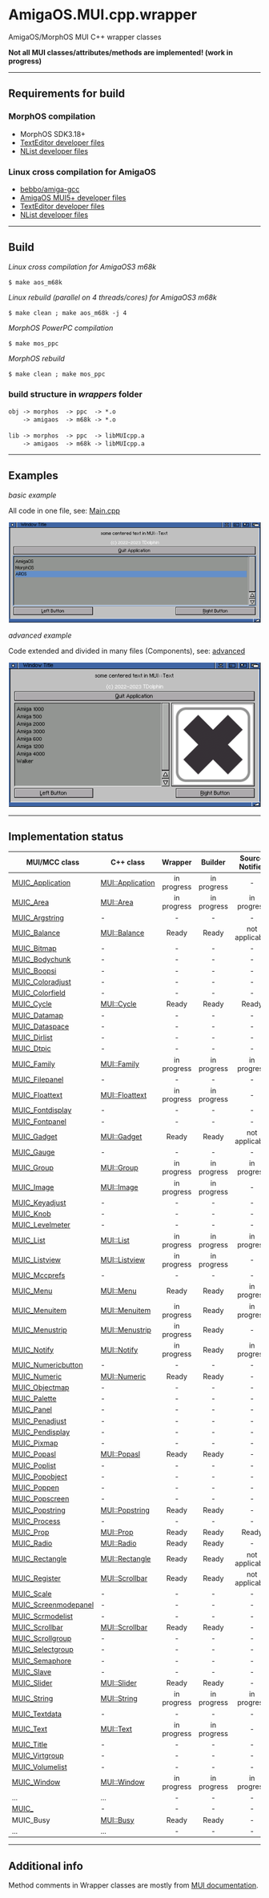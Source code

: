 # AmigaOS.MUI.cpp.wrapper
AmigaOS/MorphOS MUI C++ wrapper classes

**Not all MUI classes/attributes/methods are implemented! (work in progress)**
___
## Requirements for build

### MorphOS compilation

- MorphOS SDK3.18+
- [TextEditor developer files](https://github.com/amiga-mui/texteditor)
- [NList developer files](https://github.com/amiga-mui/nlist)

### Linux cross compilation for AmigaOS

- [bebbo/amiga-gcc](https://github.com/bebbo/amiga-gcc)
- [AmigaOS MUI5+ developer files](https://github.com/amiga-mui/muidev)
- [TextEditor developer files](https://github.com/amiga-mui/texteditor)
- [NList developer files](https://github.com/amiga-mui/nlist)
___
## Build

*Linux cross compilation for AmigaOS3 m68k*
```
$ make aos_m68k
```

*Linux rebuild (parallel on 4 threads/cores) for AmigaOS3 m68k*
```
$ make clean ; make aos_m68k -j 4
```

*MorphOS PowerPC compilation*
```
$ make mos_ppc
```

*MorphOS rebuild*
```
$ make clean ; make mos_ppc
```

### build structure in *wrappers* folder
```
obj -> morphos  -> ppc  -> *.o
    -> amigaos  -> m68k -> *.o

lib -> morphos  -> ppc  -> libMUIcpp.a
    -> amigaos  -> m68k -> libMUIcpp.a
```
___
## Examples

*basic example*

All code in one file, see: [Main.cpp](/examples/basic/Main.cpp)

![git desktop window](/docs/assets/basic.example.png)

*advanced example*

Code extended and divided in many files (Components), see: [advanced](/examples/advanced/)

![git desktop window](/docs/assets/advanced.example.png)

___
## Implementation status

| MUI/MCC class | C++ class | Wrapper | Builder | Source Notifier | Dest Notifier |
|-|-|:-:|:-:|:-:|:-:|
| [MUIC_Application](https://github.com/amiga-mui/muidev/wiki/MUI_Application) | [MUI::Application](/wrappers/src/MUI/Application.hpp) | in progress | in progress | - | in progress |
| [MUIC_Area](https://github.com/amiga-mui/muidev/wiki/MUI_Area) | [MUI::Area](/wrappers/src/MUI/Area.hpp) | in progress | in progress | in progress | in progress |
| [MUIC_Argstring](https://github.com/amiga-mui/muidev/wiki/MUI_Argstring) | - | - | - | - | - |
| [MUIC_Balance](https://github.com/amiga-mui/muidev/wiki/MUI_Balance) | [MUI::Balance](/wrappers/src/MUI/Balance.hpp) | Ready | Ready | not applicable | not applicable |
| [MUIC_Bitmap](https://github.com/amiga-mui/muidev/wiki/MUI_Bitmap) | - | - | - | - | - |
| [MUIC_Bodychunk](https://github.com/amiga-mui/muidev/wiki/MUI_Bodychunk) | - | - | - | - | - |
| [MUIC_Boopsi](https://github.com/amiga-mui/muidev/wiki/MUI_Boopsi) | - | - | - | - | - |
| [MUIC_Coloradjust](https://github.com/amiga-mui/muidev/wiki/MUI_Coloradjust) | - | - | - | - | - |
| [MUIC_Colorfield](https://github.com/amiga-mui/muidev/wiki/MUI_Colorfield) | - | - | - | - | - |
| [MUIC_Cycle](https://github.com/amiga-mui/muidev/wiki/MUI_Cycle) | [MUI::Cycle](/wrappers/src/MUI/Cycle.hpp) | Ready | Ready | Ready | Ready |
| [MUIC_Datamap](https://github.com/amiga-mui/muidev/wiki/MUI_Datamap) | - | - | - | - | - |
| [MUIC_Dataspace](https://github.com/amiga-mui/muidev/wiki/MUI_Dataspace) | - | - | - | - | - |
| [MUIC_Dirlist](https://github.com/amiga-mui/muidev/wiki/MUI_Dirlist) | - | - | - | - | - |
| [MUIC_Dtpic](https://github.com/amiga-mui/muidev/wiki/MUI_Dtpic) | - | - | - | - | - |
| [MUIC_Family](https://github.com/amiga-mui/muidev/wiki/MUI_Family) | [MUI::Family](/wrappers/src/MUI/Family.hpp) | in progress | in progress | in progress | in progress |
| [MUIC_Filepanel](https://github.com/amiga-mui/muidev/wiki/MUI_Filepanel) | - | - | - | - | - |
| [MUIC_Floattext](https://github.com/amiga-mui/muidev/wiki/MUI_Floattext) | [MUI::Floattext](/wrappers/src/MUI/Family.hpp) | in progress | in progress | - | - |
| [MUIC_Fontdisplay](https://github.com/amiga-mui/muidev/wiki/MUI_Fontdisplay) | - | - | - | - | - |
| [MUIC_Fontpanel](https://github.com/amiga-mui/muidev/wiki/MUI_Fontpanel) | - | - | - | - | - |
| [MUIC_Gadget](https://github.com/amiga-mui/muidev/wiki/MUI_Gadget) | [MUI::Gadget](/wrappers/src/MUI/Gadget.hpp) | Ready | Ready | not applicable | not applicable |
| [MUIC_Gauge](https://github.com/amiga-mui/muidev/wiki/MUI_Gauge) | - | - | - | - | - |
| [MUIC_Group](https://github.com/amiga-mui/muidev/wiki/MUI_Group) | [MUI::Group](/wrappers/src/MUI/Group.hpp) | in progress | in progress | in progress | in progress |
| [MUIC_Image](https://github.com/amiga-mui/muidev/wiki/MUI_Image) | [MUI::Image](/wrappers/src/MUI/Image.hpp) | in progress | in progress | - | - |
| [MUIC_Keyadjust](https://github.com/amiga-mui/muidev/wiki/MUI_Keyadjust) | - | - | - | - | - |
| [MUIC_Knob](https://github.com/amiga-mui/muidev/wiki/MUI_Knob) | - | - | - | - | - |
| [MUIC_Levelmeter](https://github.com/amiga-mui/muidev/wiki/MUI_Levelmeter) | - | - | - | - | - |
| [MUIC_List](https://github.com/amiga-mui/muidev/wiki/MUI_List) | [MUI::List](/wrappers/src/MUI/List.hpp) | in progress | in progress | in progress | in progress |
| [MUIC_Listview](https://github.com/amiga-mui/muidev/wiki/MUI_Listview) | [MUI::Listview](/wrappers/src/MUI/Listview.hpp) | in progress | in progress | - | - |
| [MUIC_Mccprefs](https://github.com/amiga-mui/muidev/wiki/MUI_Mccprefs) | - | - | - | - | - |
| [MUIC_Menu](https://github.com/amiga-mui/muidev/wiki/MUI_Menu) | [MUI::Menu](/wrappers/src/MUI/Menu.hpp) | Ready | Ready | in progress | in progress |
| [MUIC_Menuitem](https://github.com/amiga-mui/muidev/wiki/MUI_Menuitem) | [MUI::Menuitem](/wrappers/src/MUI/Menuitem.hpp) | in progress | Ready | in progress | in progress |
| [MUIC_Menustrip](https://github.com/amiga-mui/muidev/wiki/MUI_Menustrip) | [MUI::Menustrip](/wrappers/src/MUI/Menustrip.hpp) | in progress | Ready | - | - |
| [MUIC_Notify](https://github.com/amiga-mui/muidev/wiki/MUI_Notify) | [MUI::Notify](/wrappers/src/MUI/Notify.hpp) | in progress | Ready | in progress | in progress |
| [MUIC_Numericbutton](https://github.com/amiga-mui/muidev/wiki/MUI_Numericbutton) | - | - | - | - | - |
| [MUIC_Numeric](https://github.com/amiga-mui/muidev/wiki/MUI_Numeric) | [MUI::Numeric](/wrappers/src/MUI/Numeric.hpp) | Ready | Ready | - | - |
| [MUIC_Objectmap](https://github.com/amiga-mui/muidev/wiki/MUI_Objectmap) | - | - | - | - | - |
| [MUIC_Palette](https://github.com/amiga-mui/muidev/wiki/MUI_Palette) | - | - | - | - | - |
| [MUIC_Panel](https://github.com/amiga-mui/muidev/wiki/MUI_Panel) | - | - | - | - | - |
| [MUIC_Penadjust](https://github.com/amiga-mui/muidev/wiki/MUI_Penadjust) | - | - | - | - | - |
| [MUIC_Pendisplay](https://github.com/amiga-mui/muidev/wiki/MUI_Pendisplay) | - | - | - | - | - |
| [MUIC_Pixmap](https://github.com/amiga-mui/muidev/wiki/MUI_Pixmap) | - | - | - | - | - |
| [MUIC_Popasl](https://github.com/amiga-mui/muidev/wiki/MUI_Popasl) | [MUI::Popasl](/wrappers/src/MUI/Popasl.hpp) | Ready | Ready | - | - |
| [MUIC_Poplist](https://github.com/amiga-mui/muidev/wiki/MUI_Poplist) | - | - | - | - | - |
| [MUIC_Popobject](https://github.com/amiga-mui/muidev/wiki/MUI_Popobject) | - | - | - | - | - |
| [MUIC_Poppen](https://github.com/amiga-mui/muidev/wiki/MUI_Poppen) | - | - | - | - | - |
| [MUIC_Popscreen](https://github.com/amiga-mui/muidev/wiki/MUI_Popscreen) | - | - | - | - | - |
| [MUIC_Popstring](https://github.com/amiga-mui/muidev/wiki/MUI_Popstring) | [MUI::Popstring](/wrappers/src/MUI/Popstring.hpp) | Ready | Ready | - | - |
| [MUIC_Process](https://github.com/amiga-mui/muidev/wiki/MUI_Process) | - | - | - | - | - |
| [MUIC_Prop](https://github.com/amiga-mui/muidev/wiki/MUI_Prop) | [MUI::Prop](/wrappers/src/MUI/Prop.hpp) | Ready | Ready | Ready | Ready |
| [MUIC_Radio](https://github.com/amiga-mui/muidev/wiki/MUI_Radio) | [MUI::Radio](/wrappers/src/MUI/Radio.hpp) | Ready | Ready | - | - |
| [MUIC_Rectangle](https://github.com/amiga-mui/muidev/wiki/MUI_Rectangle) | [MUI::Rectangle](/wrappers/src/MUI/Rectangle.hpp) | Ready | Ready | not applicable | - |
| [MUIC_Register](https://github.com/amiga-mui/muidev/wiki/MUI_Register) | [MUI::Scrollbar](/wrappers/src/MUI/Register.hpp) | Ready | Ready | not applicable | Ready |
| [MUIC_Scale](https://github.com/amiga-mui/muidev/wiki/MUI_Scale) | - | - | - | - | - |
| [MUIC_Screenmodepanel](https://github.com/amiga-mui/muidev/wiki/MUI_Screenmodepanel) | - | - | - | - | - |
| [MUIC_Scrmodelist](https://github.com/amiga-mui/muidev/wiki/MUI_Scrmodelist) | - | - | - | - | - |
| [MUIC_Scrollbar](https://github.com/amiga-mui/muidev/wiki/MUI_Scrollbar) | [MUI::Scrollbar](/wrappers/src/MUI/Scrollbar.hpp) | Ready | Ready | - | - |
| [MUIC_Scrollgroup](https://github.com/amiga-mui/muidev/wiki/MUI_Scrollgroup) | - | - | - | - | - |
| [MUIC_Selectgroup](https://github.com/amiga-mui/muidev/wiki/MUI_Selectgroup) | - | - | - | - | - |
| [MUIC_Semaphore](https://github.com/amiga-mui/muidev/wiki/MUI_Semaphore) | - | - | - | - | - |
| [MUIC_Slave](https://github.com/amiga-mui/muidev/wiki/MUI_Slave) | - | - | - | - | - |
| [MUIC_Slider](https://github.com/amiga-mui/muidev/wiki/MUI_Slider) | [MUI::Slider](/wrappers/src/MUI/Slider.hpp) | Ready | Ready | - | - |
| [MUIC_String](https://github.com/amiga-mui/muidev/wiki/MUI_Sting) | [MUI::String](/wrappers/src/MUI/String.hpp) | in progress | in progress | in progress | in progress |
| [MUIC_Textdata](https://github.com/amiga-mui/muidev/wiki/MUI_Textdata) | - | - | - | - | - |
| [MUIC_Text](https://github.com/amiga-mui/muidev/wiki/MUI_Text) | [MUI::Text](/wrappers/src/MUI/Text.hpp) | in progress | in progress | - | - |
| [MUIC_Title](https://github.com/amiga-mui/muidev/wiki/MUI_Title) | - | - | - | - | - |
| [MUIC_Virtgroup](https://github.com/amiga-mui/muidev/wiki/MUI_Virtgroup) | - | - | - | - | - |
| [MUIC_Volumelist](https://github.com/amiga-mui/muidev/wiki/MUI_Volumelist) | - | - | - | - | - |
| [MUIC_Window](https://github.com/amiga-mui/muidev/wiki/MUI_Window) | [MUI::Window](/wrappers/src/MUI/Window.hpp) | in progress | in progress | in progress | in progress |
| ... | ... | - | - | - | - |
| [MUIC_](https://github.com/amiga-mui/muidev/wiki/MUI_) | - | - | - | - | - |
| MUIC_Busy | [MUI::Busy](/wrappers/src/MUI/MCC/Busy.hpp) | Ready | Ready | - | - |
| ... | ... | - | - | - | - |
___
## Additional info

Method comments in Wrapper classes are mostly from [MUI documentation](https://github.com/amiga-mui/muidev/wiki).
